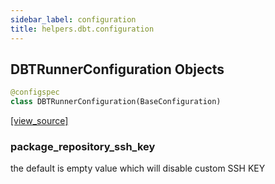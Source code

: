 ```yaml
---
sidebar_label: configuration
title: helpers.dbt.configuration
---
```


## DBTRunnerConfiguration Objects

```python
@configspec
class DBTRunnerConfiguration(BaseConfiguration)
```

[[view_source]](https://github.com/dlt-hub/dlt/blob/9857029af018a582dd24da4070562f58bb7e9fc5/dlt/helpers/dbt/configuration.py#L10)

### package\_repository\_ssh\_key

the default is empty value which will disable custom SSH KEY

